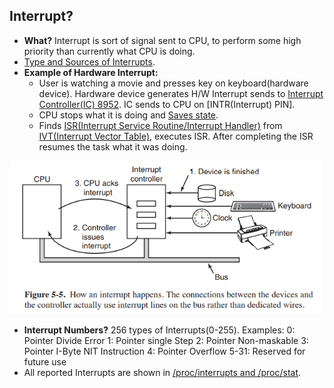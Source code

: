 ## Interrupt?
- **What?** Interrupt is sort of signal sent to CPU, to perform some high priority than currently what CPU is doing. 
- [Type and Sources of Interrupts](Types_And_Sources_of_Interrupts.md).
- **Example of Hardware Interrupt:**  
  - User is watching a movie and presses key on keyboard(hardware device). Hardware device generates H/W Interrupt sends to [Interrupt Controller(IC) 8952](). IC sends to CPU on [INTR(Interrupt) PIN].
  - CPU stops what it is doing and [Saves state](Things_CPU_does_after_getting_Interrupt.md).
  - Finds [ISR(Interrupt Service Routine/Interrupt Handler)](ISR_Interrupt_Service_Routine.md) from [IVT(Interrupt Vector Table)](IVT_Interrupt_Vector_Table.md), executes ISR. After completing the ISR resumes the task what it was doing.

<img src="./interrupt.PNG" width=500 />

- **Interrupt Numbers?** 256 types of Interrupts(0-255). Examples: 0: Pointer Divide Error    1: Pointer single Step    2: Pointer Non-maskable    3: Pointer I-Byte NIT Instruction    4: Pointer Overflow    5-31: Reserved for future use
- All reported Interrupts are shown in [/proc/interrupts and /proc/stat](Interrupts_Information.md).

